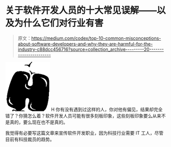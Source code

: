 # 关于软件开发人员的十大常见误解——以及为什么它们对行业有害

> 原文：<https://medium.com/codex/top-10-common-misconceptions-about-software-developers-and-why-they-are-harmful-for-the-industry-c88dcc456716?source=collection_archive---------20----------------------->

![H](img/2cd81f425c86f0481dd2c5dcbd3e452c.png)  H 你有没有遇到过这样的人，你对他有偏见，结果却完全错了？你猜怎么着？软件开发人员可能有很多刻板印象，这些刻板印象要么从来不是真的，要么现在也不是真的。

我觉得有必要写这篇文章来宣传软件开发职业，因为科技行业需要 IT 工人，尽管目前有科技裁员的趋势。